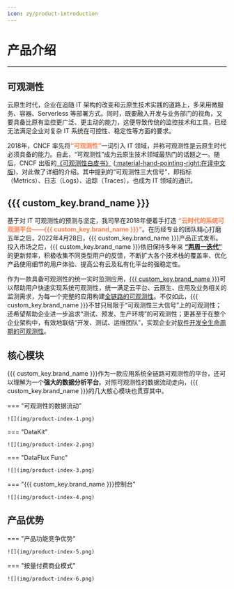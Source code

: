 ```yaml
---
icon: zy/product-introduction
---
```


# 产品介绍
---

## 可观测性

云原生时代，企业在追随 IT 架构的改变和云原生技术实践的道路上，多采用微服务、容器、Serverless 等部署方式。同时，既要融入开发与业务部门的视角，又要具备比原有监控更广泛、更主动的能力，这便导致传统的监控技术和工具，已经无法满足企业对复杂 IT 系统在可控性、稳定性等方面的要求。

2018年，CNCF 率先将<font color="coral">**“可观测性”**</font>一词引入 IT 领域，并称可观测性是云原生时代必须具备的能力。自此，“可观测性”成为云原生技术领域最热门的话题之一。随后，CNCF 出版的[《可观测性白皮书》](https://github.com/cncf/tag-observability/blob/main/whitepaper.md)
([:material-hand-pointing-right:在译中文版](https://github.com/chenmudu/tag-observability/blob/main/whitepaper-zh.md))，对此做了详细的介绍。其中提到的“可观测性三⼤信号”，即指标（Metrics）、日志（Logs）、追踪（Traces），也成为 IT 领域的通识。


## {{{ custom_key.brand_name }}}

基于对 IT 可观测性的预测与坚定，我司早在2018年便着手打造 <font color="coral">**“云时代的系统可观测平台——{{{ custom_key.brand_name }}}”**</font>。在历经专业的团队精心打磨五年之后，2022年4月28日，{{{ custom_key.brand_name }}}产品正式发布。<br/>
投入市场之后，{{{ custom_key.brand_name }}}依旧保持多年来 <font color="coral">**[“两周一迭代”](../release-notes/index.md)**</font> 的更新频率，积极收集不同类型用户的反馈，不断扩大各个技术栈的覆盖率、优化产品使用细节的用户体验、提高公有云及私有化平台的强稳定性。

作为一款具备可观测性的统一实时监测应用，[{{{ custom_key.brand_name }}}](https://www.guance.com/)可以帮助用户快速实现系统可观测性，统一满足云平台、云原生、应用及业务相关的监测需求，为每一个完整的应用构建<u>全链路的可观测性</u>。不仅如此，{{{ custom_key.brand_name }}}不甘只局限于“可观测性三⼤信号”上的可观测性；还希望帮助企业进一步追求“测试、预发、生产环境”的可观测性；更甚至于在整个企业架构中，有效地联结“开发、测试、运维团队”，实现企业对<u>软件开发全生命周期的可观测性</u>。


## 核心模块

{{{ custom_key.brand_name }}}作为一款应用系统全链路可观测性的平台，还可以理解为一个**强大的数据分析平台**。对照可观测性的数据流动走向，{{{ custom_key.brand_name }}}的几大核心模块也贯穿其中。


<div class="grid" markdown>

=== "可观测性的数据流动"

    ![](img/product-index-1.png)

=== "DataKit"

    ![](img/product-index-2.png)

=== "DataFlux Func"

    ![](img/product-index-3.png)

=== "{{{ custom_key.brand_name }}}控制台"

    ![](img/product-index-4.png)
    

</div>



## 产品优势


<div class="grid" markdown>

=== "产品功能竞争优势"

    ![](img/product-index-5.png)

=== "按量付费商业模式"

    ![](img/product-index-6.png)

</div>

